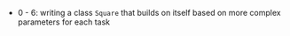- 0 - 6: writing a class `Square` that builds on itself based on more complex parameters for each task